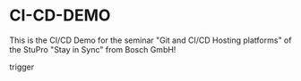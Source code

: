 # CI-CD-DEMO

This is the CI/CD Demo for the seminar "Git and CI/CD Hosting platforms" of the StuPro "Stay in Sync" from Bosch GmbH!

trigger

